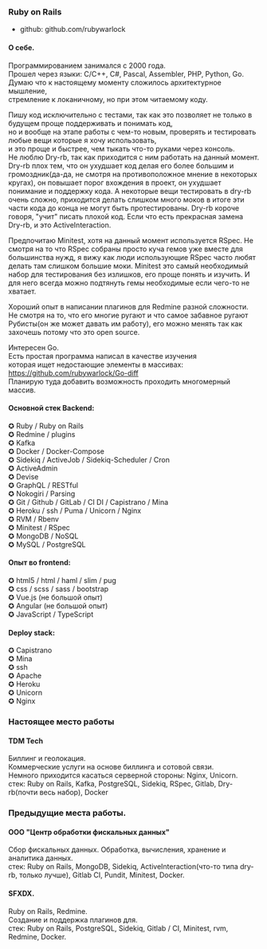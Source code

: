 ### Ruby on Rails  
* github: github.com/rubywarlock

#### О себе.  
Программированием занимался с 2000 года.  
Прошел через языки: C/C++, C#, Pascal, Assembler, PHP, Python, Go.  
Думаю что к настоящему моменту сложилось архитектурное мышление,  
стремление к локаничному, но при этом читаемому коду. 

Пишу код исключительно с тестами, так как это позволяет не только в будущем проще поддерживать и понимать код,  
но и вообще на этапе работы с чем-то новым, проверять и тестировать любые вещи которые я хочу использовать,  
и это проще и быстрее, чем тыкать что-то руками через консоль.  
Не люблю Dry-rb, так как приходится с ним работать на данный момент. Dry-rb плох тем, что он ухудшает код делая его более большим и громоздник(да-да, не смотря на противоположное мнение в некоторых кругах), он повышает порог вхождения в проект, он ухудшает понимание и поддержку кода. А некоторые вещи тестировать в dry-rb очень сложно, приходится делать слишком много моков в итоге эти части кода до конца не могут быть протестированы. Dry-rb короче говоря, "учит" писать плохой код.
Если что есть прекрасная замена Dry-rb, и это ActiveInteraction.

Предпочитаю Minitest, хотя на данный момент используется RSpec. Не смотря на то что RSpec собраны просто куча гемов уже вместе для большинства нужд, я вижу как люди использующие RSpec часто любят делать там слишком большие моки.
Minitest это самый необходимый набор для тестирования без излишков, его проще понять и изучить.
И для него всегда можно подтянуть гемы необходимые если чего-то не хватает.

Хороший опыт в написании плагинов для Redmine разной сложности.  
Не смотря на то, что его многие ругают и что самое забавное ругают Рубисты(он же может давать им работу), его можно менять так как захочешь потому что это open source.

Интересен Go.  
Eсть простая программа написал в качестве изучения  
которая ищет недостающие элементы в массивах: https://github.com/rubywarlock/Go-diff  
Планирую туда добавить возможность проходить многомерный массив.

#### Основной стек Backend:
✪ Ruby / Ruby on Rails  
✪ Redmine / plugins  
✪ Kafka  
✪ Docker / Docker-Compose  
✪ Sidekiq / ActiveJob / Sidekiq-Scheduler / Cron  
✪ ActiveAdmin  
✪ Devise  
✪ GraphQL / RESTful  
✪ Nokogiri / Parsing  
✪ Git / Github / GitLab / CI DI / Capistrano / Mina  
✪ Heroku / ssh / Puma / Unicorn / Nginx  
✪ RVM / Rbenv  
✪ Minitest / RSpec  
✪ MongoDB / NoSQL  
✪ MySQL / PostgreSQL  

#### Опыт во frontend:
✪ html5 / html / haml / slim / pug  
✪ css / scss / sass / bootstrap  
✪ Vue.js (не большой опыт)  
✪ Angular (не большой опыт)  
✪ JavaScript / TypeScript  

#### Deploy stack:
✪ Capistrano  
✪ Mina  
✪ ssh  
✪ Apache  
✪ Heroku  
✪ Unicorn  
✪ Nginx  

### Настоящее место работы

#### TDM Tech
Биллинг и геолокация.  
Коммерческие услуги на основе биллинга и сотовой связи.  
Немного приходится касаться серверной стороны: Nginx, Unicorn.  
стек: Ruby on Rails, Kafka, PostgreSQL, Sidekiq, RSpec, Gitlab, Dry-rb(почти весь набор), Docker

### Предыдущие места работы.

#### ООО "Центр обработки фискальных данных"
Сбор фискальных данных. Обработка, вычисления, хранение и аналитика данных.  
стек: Ruby on Rails, MongoDB, Sidekiq, ActiveInteraction(что-то типа dry-rb, только лучше), Gitlab CI, Pundit, Minitest, Docker.

#### SFXDX.
Ruby on Rails, Redmine.  
Создание и поддержка плагинов для.  
стек: Ruby on Rails, PostgreSQL, Sidekiq, Gitlab / CI, Minitest, rvm, Redmine, Docker.
